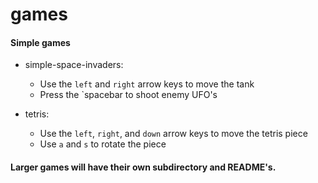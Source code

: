 # games

#### Simple games

- simple-space-invaders:
  - Use the `left` and `right` arrow keys to move the tank
  - Press the `spacebar to shoot enemy UFO's

- tetris:
  - Use the `left`, `right`, and `down` arrow keys to move the tetris piece
  - Use `a` and `s` to rotate the piece

#### Larger games will have their own subdirectory and README's.
